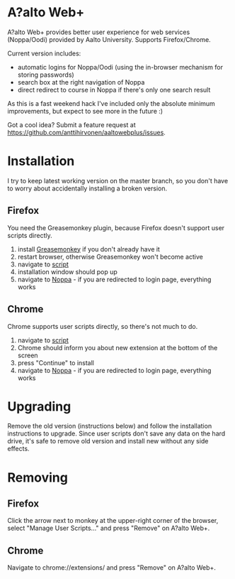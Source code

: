 # A?alto Web+

A?alto Web+ provides better user experience for web services (Noppa/Oodi) provided by Aalto University.
Supports Firefox/Chrome.

Current version includes:

  - automatic logins for Noppa/Oodi (using the in-browser mechanism for storing passwords)
  - search box at the right navigation of Noppa
  - direct redirect to course in Noppa if there's only one search result

As this is a fast weekend hack I've included only the absolute minimum improvements, but expect to see more in the future :)

Got a cool idea? Submit a feature request at https://github.com/anttihirvonen/aaltowebplus/issues.

# Installation

I try to keep latest working version on the master branch, so you don't have to worry about accidentally installing a broken version.

## Firefox

You need the Greasemonkey plugin, because Firefox doesn't support user scripts directly.

1. install [Greasemonkey](https://addons.mozilla.org/fi/firefox/addon/greasemonkey/) if you don't already have it
2. restart browser, otherwise Greasemonkey won't become active
3. navigate to [script](https://github.com/anttihirvonen/aaltowebplus/raw/master/script/aaltowebplus.user.js)
4. installation window should pop up
5. navigate to [Noppa](https://noppa.aalto.fi/noppa/app) - if you are redirected to login page, everything works

## Chrome

Chrome supports user scripts directly, so there's not much to do. 

1. navigate to [script](https://github.com/anttihirvonen/aaltowebplus/raw/master/script/aaltowebplus.user.js)
2. Chrome should inform you about new extension at the bottom of the screen
3. press "Continue" to install
4. navigate to [Noppa](https://noppa.aalto.fi/noppa/app) - if you are redirected to login page, everything works
                                                         
# Upgrading

Remove the old version (instructions below) and follow the installation instructions to upgrade. Since user scripts don't save any data on the hard drive, it's safe to remove old version and install new without any side effects.

# Removing

## Firefox

Click the arrow next to monkey at the upper-right corner of the browser, select "Manage User Scripts..." and press "Remove" on A?alto Web+.

## Chrome

Navigate to chrome://extensions/ and press "Remove" on A?alto Web+.

